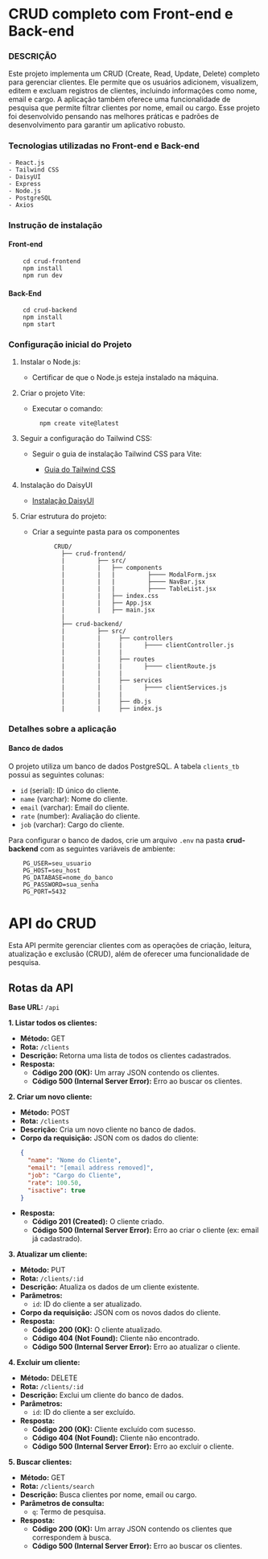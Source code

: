 # CRUD completo com Front-end e Back-end

### DESCRIÇÃO

Este projeto implementa um CRUD (Create, Read, Update, Delete) completo para gerenciar clientes. Ele permite que os usuários adicionem, visualizem, editem e excluam registros de clientes, incluindo informações como nome, email e cargo. A aplicação também oferece uma funcionalidade de pesquisa que permite filtrar clientes por nome, email ou cargo.
Esse projeto foi desenvolvido pensando nas melhores práticas e padrões de desenvolvimento para garantir um aplicativo robusto.

### Tecnologias utilizadas no Front-end e Back-end

    - React.js
    - Tailwind CSS
    - DaisyUI
    - Express
    - Node.js
    - PostgreSQL
    - Axios

### Instrução de instalação

#### Front-end

        cd crud-frontend
        npm install
        npm run dev

#### Back-End

        cd crud-backend
        npm install
        npm start


### Configuração inicial do Projeto

1. Instalar o Node.js:
    - Certificar de que o Node.js esteja instalado na máquina.

2. Criar o projeto Vite:
    - Executar o comando:

            npm create vite@latest

3. Seguir a configuração do Tailwind CSS:
    - Seguir o guia de instalação Tailwind CSS para Vite:
    
        - [Guia do Tailwind CSS](https://tailwindcss.com/docs/guides/vite)

4. Instalação do DaisyUI

    - [Instalação DaisyUI](https://daisyui.com/docs/install/)
    
6. Criar estrutura do projeto:
    - Criar a seguinte pasta para os componentes

                CRUD/
                  ├── crud-frontend/
                  |         ├── src/
                  |         |   ├── components
                  |         |   |         ├──── ModalForm.jsx
                  |         |   |         ├──── NavBar.jsx
                  |         |   |         ├──── TableList.jsx
                  |         |   ├── index.css
                  |         |   ├── App.jsx
                  |         |   ├── main.jsx
                  |
                  ├── crud-backend/
                  |         ├── src/
                  |         |     ├── controllers
                  |         |     |      ├──── clientController.js
                  |         |     |
                  |         |     ├── routes
                  |         |     |      ├──── clientRoute.js
                  |         |     |
                  |         |     ├── services
                  |         |     |      ├──── clientServices.js
                  |         |     |
                  |         |     ├── db.js
                  |         |     ├── index.js

### Detalhes sobre a aplicação

#### Banco de dados

O projeto utiliza um banco de dados PostgreSQL. A tabela ``clients_tb`` possui as seguintes colunas:

- ``id`` (serial): ID único do cliente.
- ``name`` (varchar): Nome do cliente.
- ``email`` (varchar): Email do cliente.
- ``rate`` (number): Avaliação do cliente.
- ``job`` (varchar): Cargo do cliente.

Para configurar o banco de dados, crie um arquivo ``.env`` na pasta **crud-backend** com as seguintes variáveis de ambiente:

        PG_USER=seu_usuario
        PG_HOST=seu_host
        PG_DATABASE=nome_do_banco
        PG_PASSWORD=sua_senha
        PG_PORT=5432

# API do CRUD

Esta API permite gerenciar clientes com as operações de criação, leitura, atualização e exclusão (CRUD), além de oferecer uma funcionalidade de pesquisa.

## Rotas da API

**Base URL:** `/api`

**1. Listar todos os clientes:**

* **Método:** GET
* **Rota:** `/clients`
* **Descrição:** Retorna uma lista de todos os clientes cadastrados.
* **Resposta:**
    * **Código 200 (OK):**  Um array JSON contendo os clientes.
    * **Código 500 (Internal Server Error):**  Erro ao buscar os clientes.

**2. Criar um novo cliente:**

* **Método:** POST
* **Rota:** `/clients`
* **Descrição:** Cria um novo cliente no banco de dados.
* **Corpo da requisição:** JSON com os dados do cliente:
    ```json
    {
      "name": "Nome do Cliente",
      "email": "[email address removed]",
      "job": "Cargo do Cliente",
      "rate": 100.50,
      "isactive": true
    }
    ```
* **Resposta:**
    * **Código 201 (Created):**  O cliente criado.
    * **Código 500 (Internal Server Error):**  Erro ao criar o cliente (ex: email já cadastrado).

**3. Atualizar um cliente:**

* **Método:** PUT
* **Rota:** `/clients/:id`
* **Descrição:** Atualiza os dados de um cliente existente.
* **Parâmetros:**
    * `id`: ID do cliente a ser atualizado.
* **Corpo da requisição:** JSON com os novos dados do cliente.
* **Resposta:**
    * **Código 200 (OK):**  O cliente atualizado.
    * **Código 404 (Not Found):**  Cliente não encontrado.
    * **Código 500 (Internal Server Error):**  Erro ao atualizar o cliente.

**4. Excluir um cliente:**

* **Método:** DELETE
* **Rota:** `/clients/:id`
* **Descrição:** Exclui um cliente do banco de dados.
* **Parâmetros:**
    * `id`: ID do cliente a ser excluído.
* **Resposta:**
    * **Código 200 (OK):**  Cliente excluído com sucesso.
    * **Código 404 (Not Found):**  Cliente não encontrado.
    * **Código 500 (Internal Server Error):**  Erro ao excluir o cliente.

**5. Buscar clientes:**

* **Método:** GET
* **Rota:** `/clients/search`
* **Descrição:** Busca clientes por nome, email ou cargo.
* **Parâmetros de consulta:**
    * `q`: Termo de pesquisa.
* **Resposta:**
    * **Código 200 (OK):**  Um array JSON contendo os clientes que correspondem à busca.
    * **Código 500 (Internal Server Error):**  Erro ao buscar os clientes.